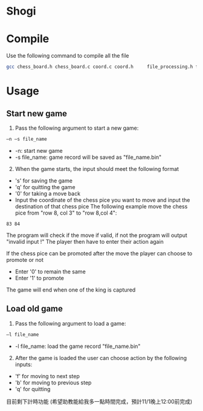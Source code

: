 # Shogi
# Compile
Use the following command to compile all the file
```bash
gcc chess_board.h chess_board.c coord.c coord.h     file_processing.h file_processing.c main.c stack.c stack.h step.h
```
# Usage
## Start new game
1. Pass the following argument to start a new game:
```bash
–n –s file_name
```
* -n: start new game
* -s file_name: game record will be saved as "file_name.bin"
2. When the game starts, the input should meet the following format
* 's' for saving the game
* 'q' for quitting the game
* '0' for taking a move back
* Input the coordinate of the chess pice you want to move and input the destination of that chess pice
The following example move the chess pice from "row 8, col 3" to "row 8,col 4":
```
83 84
```
The program will check if the move if valid, if not the program will output "invalid input !"
The player then have to enter their action again

If the chess pice can be promoted after the move the player can choose to promote or not
* Enter '0' to remain the same 
* Enter '1' to promote

The game will end when one of the king is captured

## Load old game
1. Pass the following argument to load a game:
```bash
–l file_name
```
* -l file_name: load the game record "file_name.bin"
2. After the game is loaded the user can choose action by the following inputs:
* 'f' for moving to next step
* 'b' for moving to previous step
* 'q' for quitting 

目前剩下計時功能
(希望助教能給我多一點時間完成，預計11/1晚上12:00前完成)  

